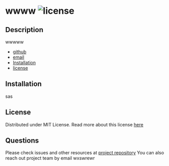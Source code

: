 
# wwww ![license](https://img.shields.io/badge/License-MIT-success)

## Description

wwwww


* [github](#github)
* [email](#email)
* [Installation](#installation)
* [license](#license)

## Installation

sas







## License
Distributed under MIT License.
Read more about this license [here](https://choosealicense.com/licenses/mit/)
	





## Questions
Please check issues and other resources at [project repository](wwwww)
You can also reach out project team by email wxswrewr 

    
  
	

    
  
